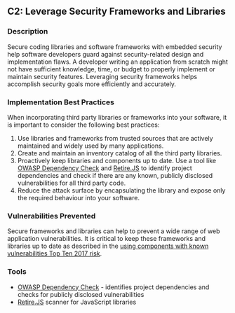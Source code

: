 ## C2: Leverage Security Frameworks and Libraries

### Description

Secure coding libraries and software frameworks with embedded security help software developers guard against security-related design and implementation flaws. A developer writing an application from scratch might not have sufficient knowledge, time, or budget to properly implement or maintain security features. Leveraging security frameworks helps accomplish security goals more efficiently and accurately.

### Implementation Best Practices

When incorporating third party libraries or frameworks into your software, it is important to consider the following best practices: 

1. Use libraries and frameworks from trusted sources that are actively maintained and widely used by many applications.
2. Create and maintain an inventory catalog of all the third party libraries. 
3. Proactively keep libraries and components up to date. Use a tool like [OWASP Dependency Check](https://www.owasp.org/index.php/OWASP_Dependency_Check) and [Retire.JS](https://retirejs.github.io/retire.js/) to identify project dependencies and check if there are any known, publicly disclosed vulnerabilities for all third party code.
4. Reduce the attack surface by encapsulating the library and expose only the required behaviour into your software.

### Vulnerabilities Prevented

Secure frameworks and libraries can help to prevent a wide range of web application vulnerabilities. It is critical to keep these frameworks and libraries up to date as described in the [using components with known vulnerabilities Top Ten 2017 risk](https://www.owasp.org/index.php/Category:OWASP_Top_Ten_Project). 

### Tools

* [OWASP Dependency Check](https://www.owasp.org/index.php/OWASP_Dependency_Check) - identifies project dependencies and checks for publicly disclosed vulnerabilities
* [Retire.JS](http://retirejs.github.io/retire.js/) scanner for JavaScript libraries
